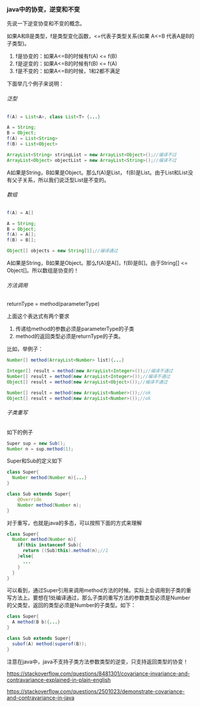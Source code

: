### java中的协变，逆变和不变

先说一下逆变协变和不变的概念。

如果A和B是类型，f是类型变化函数，<=代表子类型关系(如果 A<=B 代表A是B的子类型)。

1. f是协变的：如果A<=B的时候有f(A) <= f(B)
2. f是逆变的：如果A<=B的时候有f(B) <= f(A)
3. f是不变的：如果A<=B的时候，1和2都不满足

下面举几个例子来说明：

###### 泛型

```java
f(A) = List<A>, class List<T> {...}

A = String;
B = Object;
f(A) = List<String>
f(B) = List<Object>

ArrayList<String> stringList = new ArrayList<Object>();//编译不过
ArrayList<Object> objectList = new ArrayList<String>();//编译不过
```

A如果是String，B如果是Object。那么f(A)是List<String>， f(B)是List<Object>。由于List<String>和List<Object>没有父子关系，所以我们说泛型List<T>是不变的。



###### 数组

```java
f(A) = A[]

A = String;
B = Object;
f(A) = A[];
f(B) = B[];

Object[] objects = new String[1];//编译通过
```

A如果是String，B如果是Object。那么f(A)是A[]，f(B)是B[]。由于String[] <= Object[]。所以数组是协变的！



###### 方法调用

returnType = method(parameterType)

上面这个表达式有两个要求

1. 传递给method的参数必须是parameterType的子类
2. method的返回类型必须是returnType的子类。

比如，举例子：

```java
Number[] method(ArrayList<Number> list){...}

Integer[] result = method(new ArrayList<Integer>());//编译不通过
Number[] result = method(new ArrayList<Integer>());//编译不通过
Object[] result = method(new ArrayList<Object>());//编译不通过

Number[] result = method(new ArrayList<Number>());//ok
Object[] result = method(new ArrayList<Number>());//ok
```



###### 子类重写

如下的例子

```java
Super sup = new Sub();
Number n = sup.method(1);
```

Super和Sub的定义如下

```java
class Super{
  Number method(Number n){...}
}

class Sub extends Super{
    @Override
  	Number method(Number n);
}
```

对于重写，也就是java的多态，可以按照下面的方式来理解

```java
class Super{
  Number method(Number n){
    if(this instanceof Sub){
      return ((Sub)this).method(n);//1
    }else{
      ...
    }
  }
}
```

可以看到，通过Super引用来调用method方法的时候。实际上会调用到子类的重写方法上。要想在1处编译通过，那么子类的重写方法的参数类型必须是Number的父类型，返回的类型必须是Number的子类型。如下：

```java
class Super{
  A method(B b){...}
}

class Sub extends Super{
  subof(A) method(superof(B));
}
```

注意在java中，java不支持子类方法参数类型的逆变，只支持返回类型的协变！



https://stackoverflow.com/questions/8481301/covariance-invariance-and-contravariance-explained-in-plain-english

https://stackoverflow.com/questions/2501023/demonstrate-covariance-and-contravariance-in-java